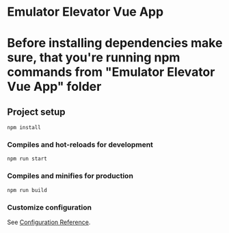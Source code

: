 # Emulator Elevator Vue App

# Before installing dependencies make sure, that you're running npm commands from "Emulator Elevator Vue App" folder

## Project setup
```
npm install
```

### Compiles and hot-reloads for development
```
npm run start
```

### Compiles and minifies for production
```
npm run build
```

### Customize configuration
See [Configuration Reference](https://cli.vuejs.org/config/).
